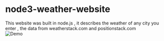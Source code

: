 # node3-weather-website
This website was built in node.js , it describes the weather of any city you enter , the data from weatherstack.com and positionstack.com
<br />
![Demo](https://samra-weather-application.herokuapp.com/)
